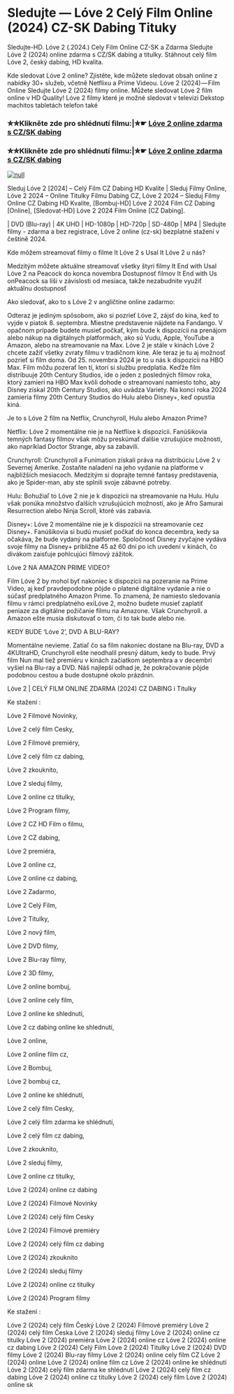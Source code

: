 # Sledujte — Lóve 2 Celý Film Online (2024) CZ-SK Dabing Tituky
Sledujte-HD. Lóve 2 (.2024.) Cely Film Online CZ-SK a Zdarma
Sledujte Lóve 2 (2024) online zdarma s CZ/SK dabing a titulky. Stáhnout celý film Lóve 2, český dabing, HD kvalita.

Kde sledovat Lóve 2 online? Zjistěte, kde můžete sledovat obsah online z nabídky 30+ služeb, včetně Netflixu a Prime Videou. Lóve 2 (2024) — Film Online Sledujte Lóve 2 (2024) filmy online. Můžete sledovat Lóve 2 film online v HD Quality! Lóve 2 filmy které je možné sledovat v televizi Dekstop machitos tabletách telefon také

### ✮✮Klikněte zde pro shlédnutí filmu:|✮☛ [Lóve 2 online zdarma s CZ/SK dabing](https://bit.ly/love-2-cely-film-cz)

### ✮✮Klikněte zde pro shlédnutí filmu:|✮☛ [Lóve 2 online zdarma s CZ/SK dabing](https://bit.ly/love-2-cely-film-cz)

[![null](https://static.wixstatic.com/media/855a25_043b5abeb4ae4d35ac003198e7fe56ed~mv2.gif)](https://bit.ly/love-2-cely-film-cz)

Sleduj Lóve 2 [2024] – Celý Film CZ Dabing HD Kvalite | Sleduj Filmy Online, Lóve 2 2024 – Online Titulky Filmu Dabing CZ, Lóve 2 2024 – Sleduj Filmy Online CZ Dabing HD Kvalite, [Bombuj-HD] Lóve 2 2024 Film CZ Dabing [Online], [Sledovat-HD] Lóve 2 2024 Film Online [CZ Dabing].

| DVD (Blu-ray) | 4K UHD | HD-1080p | HD-720p | SD-480p | MP4 | Sledujte filmy - zdarma a bez registrace, Lóve 2 online (cz-sk) bezplatné stažení v češtině 2024.

Kde môžem streamovať filmy o filme It Lóve 2 s Usal It Lóve 2 u nás?

Medzitým môžete aktuálne streamovať všetky štyri filmy It End with Usal Lóve 2 na Peacock do konca novembra Dostupnosť filmov It End with Us onPeacock sa líši v závislosti od mesiaca, takže nezabudnite využiť aktuálnu dostupnosť

Ako sledovať, ako to s Lóve 2 v angličtine online zadarmo:

Odteraz je jediným spôsobom, ako si pozrieť Lóve 2, zájsť do kina, keď to vyjde v piatok 8. septembra. Miestne predstavenie nájdete na Fandango. V opačnom prípade budete musieť počkať, kým bude k dispozícii na prenájom alebo nákup na digitálnych platformách, ako sú Vudu, Apple, YouTube a Amazon, alebo na streamovanie na Max. Lóve 2 je stále v kinách Lóve 2 chcete zažiť všetky zvraty filmu v tradičnom kine. Ale teraz je tu aj možnosť pozrieť si film doma. Od 25. novembra 2024 je to u nás k dispozícii na HBO Max. Film môžu pozerať len tí, ktorí si službu predplatia. Keďže film distribuuje 20th Century Studios, ide o jeden z posledných filmov roka, ktorý zamieri na HBO Max kvôli dohode o streamovaní namiesto toho, aby Disney získal 20th Century Studios, ako uvádza Variety. Na konci roka 2024 zamieria filmy 20th Century Studios do Hulu alebo Disney+, keď opustia kiná.

Je to s Lóve 2 film na Netflix, Crunchyroll, Hulu alebo Amazon Prime?

Netflix: Lóve 2 momentálne nie je na Netflixe k dispozícii. Fanúšikovia temných fantasy filmov však môžu preskúmať ďalšie vzrušujúce možnosti, ako napríklad Doctor Strange, aby sa zabavili.

Crunchyroll: Crunchyroll a Funimation získali práva na distribúciu Lóve 2 v Severnej Amerike. Zostaňte naladení na jeho vydanie na platforme v najbližších mesiacoch. Medzitým si doprajte temné fantasy predstavenia, ako je Spider-man, aby ste splnili svoje zábavné potreby.

Hulu: Bohužiaľ to Lóve 2 nie je k dispozícii na streamovanie na Hulu. Hulu však ponúka množstvo ďalších vzrušujúcich možností, ako je Afro Samurai Resurrection alebo Ninja Scroll, ktoré vás zabavia.

Disney+: Lóve 2 momentálne nie je k dispozícii na streamovanie cez Disney+. Fanúšikovia si budú musieť počkať do konca decembra, kedy sa očakáva, že bude vydaný na platforme. Spoločnosť Disney zvyčajne vydáva svoje filmy na Disney+ približne 45 až 60 dní po ich uvedení v kinách, čo divákom zaisťuje pohlcujúci filmový zážitok.

Lóve 2 NA AMAZON PRIME VIDEO?

Film Lóve 2 by mohol byť nakoniec k dispozícii na pozeranie na Prime Video, aj keď pravdepodobne pôjde o platené digitálne vydanie a nie o súčasť predplatného Amazon Prime. To znamená, že namiesto sledovania filmu v rámci predplatného exiLóve 2, možno budete musieť zaplatiť peniaze za digitálne požičanie filmu na Amazone. Však Crunchyroll. a Amazon ešte musia diskutovať o tom, či to tak bude alebo nie.

KEDY BUDE ‘Lóve 2’, DVD A BLU-RAY?

Momentálne nevieme. Zatiaľ čo sa film nakoniec dostane na Blu-ray, DVD a 4KUltraHD, Crunchyroll ešte neodhalil presný dátum, kedy to bude. Prvý film Nun mal tiež premiéru v kinách začiatkom septembra a v decembri vyšiel na Blu-ray a DVD. Náš najlepší odhad je, že pokračovanie pôjde podobnou cestou a bude dostupné okolo prázdnin.

Lóve 2 | CELÝ FILM ONLINE ZDARMA (2024) CZ DABING i Titulky

Ke stažení :

Lóve 2 Filmové Novinky,

Lóve 2 celý film Cesky,

Lóve 2 Filmové premiéry,

Lóve 2 celý film cz dabing,

Lóve 2 zkouknito,

Lóve 2 sleduj filmy,

Lóve 2 online cz titulky,

Lóve 2 Program filmy,

Lóve 2 CZ HD Film o filmu,

Lóve 2 CZ dabing,

Lóve 2 premiéra,

Lóve 2 online cz,

Lóve 2 online cz dabing,

Lóve 2 Zadarmo,

Lóve 2 Celý Film,

Lóve 2 Titulky,

Lóve 2 nový film,

Lóve 2 DVD filmy,

Lóve 2 Blu-ray filmy,

Lóve 2 3D filmy,

Lóve 2 online bombuj,

Lóve 2 online cely film,

Lóve 2 online ke shlednuti,

Lóve 2 cz dabing online ke shlednuti,

Lóve 2 online,

Lóve 2 online film cz,

Lóve 2 Bombuj,

Lóve 2 bombuj cz,

Lóve 2 online ke shlédnutí,

Lóve 2 celý film Cesky,

Lóve 2 celý film zdarma ke shlédnutí,

Lóve 2 celý film cz dabing,

Lóve 2 zkouknito,

Lóve 2 sleduj filmy,

Lóve 2 online cz titulky,

Lóve 2 (2024) online cz dabing

Lóve 2 (2024) Filmové Novinky

Lóve 2 (2024) celý film Cesky

Lóve 2 (2024) Filmové premiéry

Lóve 2 (2024) celý film cz dabing

Lóve 2 (2024) zkouknito

Lóve 2 (2024) sleduj filmy

Lóve 2 (2024) online cz titulky

Lóve 2 (2024) Program filmy

Ke stažení :

Lóve 2 (2024) celý film Český Lóve 2 (2024) Filmové premiéry Lóve 2 (2024) celý film Česka Lóve 2 (2024) sleduj filmy Lóve 2 (2024) online cz titulky Lóve 2 (2024) premiéra Lóve 2 (2024) online cz Lóve 2 (2024) online cz dabing Lóve 2 (2024) Celý Film Lóve 2 (2024) Titulky Lóve 2 (2024) DVD filmy Lóve 2 (2024) Blu-ray filmy Lóve 2 (2024) online cely film CZ Lóve 2 (2024) online Lóve 2 (2024) online film cz Lóve 2 (2024) online ke shlédnutí Lóve 2 (2024) celý film zdarma ke shlédnutí Lóve 2 (2024) celý film cz dabing Lóve 2 (2024) online cz titulky Lóve 2 (2024) celý film Lóve 2 (2024) online sk
